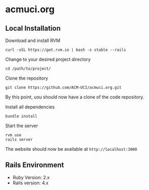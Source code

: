 acmuci.org
==========

Local Installation
------------------

Download and install RVM

```
curl -sSL https://get.rvm.io | bash -s stable --rails
```

Change to your desired project directory

```
cd /path/to/project/
```

Clone the repository

```
git clone https://github.com/ACM-UCI/acmuci.org.git
```

By this point, uou should now have a clone of the code repository.

Install all dependencies

```
bundle install
```

Start the server


```
rvm use
rails server
```

The website should now be available at `http://localhost:3000`

Rails Environment
-----------------

- Ruby Version: 2.x
- Rails version: 4.x
